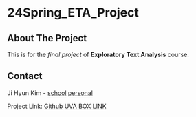# 24Spring_ETA_Project
<!-- ABOUT THE PROJECT -->
## About The Project
This is for the *final project* of **Exploratory Text Analysis** course.

<!-- CONTACT -->
## Contact

Ji Hyun Kim - [school](mqa4qu@virginia.edu) [personal](jihyunkim1620@gmail.com)

Project Link:
[Github](https://github.com/kmjhyn/24Spring_ETA_Project)
[UVA BOX LINK](https://virginia.box.com/s/84pl47ozfsggqgjvch5io0tekdzw51aw)
